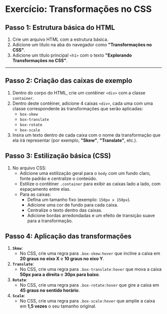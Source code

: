 # Exercício: Transformações no CSS

## Passo 1: Estrutura básica do HTML
1. Crie um arquivo HTML com a estrutura básica.
2. Adicione um título na aba do navegador como **"Transformações no CSS"**.
3. Adicione um título principal `<h1>` com o texto **"Explorando Transformações no CSS"**.

---

## Passo 2: Criação das caixas de exemplo
1. Dentro do corpo do HTML, crie um contêiner `<div>` com a classe `container`.
2. Dentro deste contêiner, adicione 4 caixas `<div>`, cada uma com uma classe correspondente às transformações que serão aplicadas:
   - `box-skew`
   - `box-translate`
   - `box-rotate`
   - `box-scale`
3. Insira um texto dentro de cada caixa com o nome da transformação que ela irá representar (por exemplo, **"Skew"**, **"Translate"**, etc.).

## Passo 3: Estilização básica (CSS)
1. No arquivo CSS:
   - Adicione uma estilização geral para o `body` com um fundo claro, fonte padrão e centralize o conteúdo.
   - Estilize o contêiner `.container` para exibir as caixas lado a lado, com espaçamento entre elas.
   - Para as caixas:
     - Defina um tamanho fixo (exemplo: `150px x 150px`).
     - Adicione uma cor de fundo para cada caixa.
     - Centralize o texto dentro das caixas.
     - Adicione bordas arredondadas e um efeito de transição suave para a transformação.

## Passo 4: Aplicação das transformações
1. **`Skew`**:
   - No CSS, crie uma regra para `.box-skew:hover` que incline a caixa em **20 graus no eixo X** e **10 graus no eixo Y**.
2. **`Translate`**:
   - No CSS, crie uma regra para `.box-translate:hover` que mova a caixa **50px para a direita** e **30px para baixo**.
3. **`Rotate`**:
   - No CSS, crie uma regra para `.box-rotate:hover` que gire a caixa em **45 graus no sentido horário**.
4. **`Scale`**:
   - No CSS, crie uma regra para `.box-scale:hover` que amplie a caixa em **1,5 vezes** o seu tamanho original.
